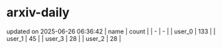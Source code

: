 # arxiv-daily
updated on 2025-06-26 06:36:42
| name | count |
| - | - |
| user_0 | 133 |
| user_1 | 45 |
| user_3 | 28 |
| user_2 | 28 |
